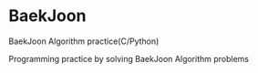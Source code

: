 # BaekJoon
BaekJoon  Algorithm practice(C/Python)

Programming practice by solving BaekJoon Algorithm problems
